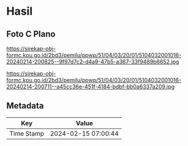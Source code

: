 # Hasil

## Foto C Plano

https://sirekap-obj-formc.kpu.go.id/2bd3/pemilu/ppwp/51/04/03/20/01/5104032001016-20240214-200825--9f97d7c2-d4a9-47b5-a367-33f9489b6652.jpg

https://sirekap-obj-formc.kpu.go.id/2bd3/pemilu/ppwp/51/04/03/20/01/5104032001016-20240214-200711--a45cc36e-451f-4184-bdbf-bb0a6337a209.jpg


## Metadata

| Key        | Value               |
| ---------- | ------------------- |
| Time Stamp | 2024-02-15 07:00:44 |



